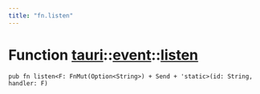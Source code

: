 ```yaml
---
title: "fn.listen"
---
```


# Function [tauri](/docs/api/rust/tauri/../index.html)::​[event](/docs/api/rust/tauri/index.html)::​[listen](/docs/api/rust/tauri/)

    pub fn listen<F: FnMut(Option<String>) + Send + 'static>(id: String, handler: F)
